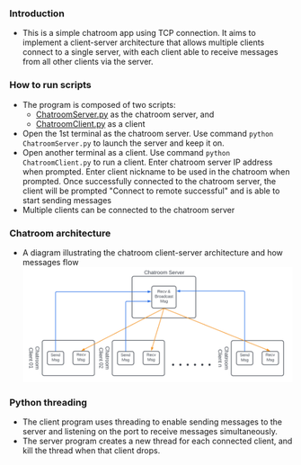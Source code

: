 ### Introduction
- This is a simple chatroom app using TCP connection. It aims to implement a client-server architecture that allows multiple clients connect to a single server, with each client able to receive messages from all other clients via the server.
### How to run scripts
- The program is composed of two scripts:
  - [ChatroomServer.py](https://github.com/claudiatang/network_programming_python/blob/main/TCP_chatroom/ChatroomServer.py) as the chatroom server, and 
  - [ChatroomClient.py](https://github.com/claudiatang/network_programming_python/blob/main/TCP_chatroom/ChatroomClient.py) as a client
- Open the 1st terminal as the chatroom server. 
  Use command ```python ChatroomServer.py``` to launch the server and keep it on. 
- Open another terminal as a client. 
  Use command ```python ChatroomClient.py``` to run a client.
  Enter chatroom server IP address when prompted.
  Enter client nickname to be used in the chatroom when prompted.
  Once successfully connected to the chatroom server, the client will be prompted "Connect to remote successful" and is able to start sending messages
- Multiple clients can be connected to the chatroom server
### Chatroom architecture
-  A diagram illustrating the chatroom client-server architecture and how messages flow
    <img src="https://github.com/claudiatang/network_programming_python/blob/main/img/chatroom_client_server.png"  width="800" height="auto">

### Python threading
- The client program uses threading to enable sending messages to the server and listening on the port to receive messages simultaneously.
- The server program creates a new thread for each connected client, and kill the thread when that client drops. 